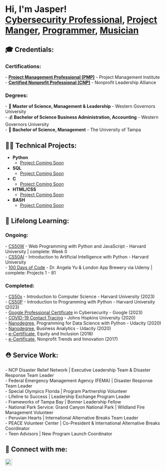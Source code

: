 <h1>Hi, I'm Jasper! <br>
  <a href="https://github.com/JasperADavis/CybersecurityPortfolio/blob/main/README.md">Cybersecurity Professional</a>, <a href="https://www.linkedin.com/in/jasperdavis/">Project Manger</a>, <a href="https://github.com/jasperadavis#-technical-projects">Programmer</a>, <a href="https://www.instagram.com/j.m.jammin/">Musician</a></h1>

<h2>🎓 Credentials:</h2>

<h3>Certifications:</h3>
- <b><a href="https://www.credly.com/badges/aad4bafe-2bde-4c06-b5e5-2d52ce26b0c2/public_url">Project Management Professional (PMP)</a></b> - Project Management Institute <br></li>
- <b><a href="https://www.credly.com/badges/993029e5-bbe7-45df-85f3-28895c8831fc/public_url">Certified Nonprofit Professional (CNP)</a></b> - Nonprofit Leadership Alliance <br>

<h3>Degrees:</h3>
- 🤝 <b>Master of Science, Management & Leadership</b> - Western Governors University <br>
- 💰 <b>Bachelor of Science Business Administration, Accounting</b> - Western Governors University <br>
- 💼 <b>Bachelor of Science, Management</b> - The University of Tampa <br>


<h2>👨‍💻 Technical Projects:</h2>

- <b>Python</b>
  - [Project Coming Soon](https://github.com/jasperadavis/)
- <b>SQL</b>
  - [Project Coming Soon](https://github.com/jasperadavis/)
- <b>C</b>
  - [Project Coming Soon](https://github.com/jasperadavis/)
- <b>HTML/CSS</b>
  - [Project Coming Soon](https://github.com/jasperadavis/)
- <b>BASH</b>
  - [Project Coming Soon](https://github.com/jasperadavis/)

<h2>🌱 Lifelong Learning: </h2>

<h3>Ongoing:</h3>
- <a href="https://cs50.harvard.edu/web/">CS50W</a> - Web Programming with Python and JavaScript - Harvard University | complete: Week 0 <br>
- <a href="https://cs50.harvard.edu/ai/">CS50AI</a> - Introduction to Artificial Intelligence with Python - Harvard University <br>
- <a href="https://www.udemy.com/course/100-days-of-code/">100 Days of Code</a> - Dr. Angela Yu & London App Brewery via Udemy | complete: Projects 1 - 81 <br>

<h3>Completed:</h3>
- <a href="https://certificates.cs50.io/35c32c8d-688e-492b-a941-5794519d50b9.pdf?size=letter">CS50x</a> - Introduction to Computer Science - Harvard University (2023) <br>
- <a href="https://certificates.cs50.io/a0701292-6229-491b-89a7-39bd563faacd.png?size=letter">CS50P</a> - Introduction to Programming with Python - Harvard University (2023) <br>
- <a href="https://www.credly.com/badges/11d9708a-eb32-48bb-b0e0-28b72ca20620/linked_in_profile">Google Professional Certificate</a> in Cybersecurity - Google (2023) <br>
- <a href="https://coursera.org/share/d1f9fb813a30add97bf13e150dfb8170">COVID-19 Contact Tracing</a> - Johns Hopkins University (2020) <br>
- <a href="https://graduation.udacity.com/confirm/GMHMNWG6">Nanodegree</a>, Programming for Data Science with Python - Udacity (2020) <br>
- <a href="https://graduation.udacity.com/confirm/46RGGRCL">Nanodegree</a>, Business Analytics - Udacity (2020) <br>
- <a href="https://www.credly.com/badges/d6bac562-ad28-4995-b2c3-08133fbda910">e-Certificate</a>,  Equity and Inclusion (2018) <br>
- <a href="https://www.credly.com/badges/5360d41f-3fe3-42c3-9cf2-a2a8918b3d71/linked_in_profile">e-Certificate</a>,  Nonprofit Trends and Innovation (2017) <br>

<h2>⛑️ Service Work: </h2>
- NCP Disaster Relief Network | Executive Leadership Team & Disaster Response Team Leader <br>
- Federal Emergency Management Agency (FEMA) | Disaster Response Team Leader <br>
- Special Olympics Florida | Program Partnership Volunteer <br>
- Lifeline to Success | Leadership Exchange Program Leader <br>
- Frameworks of Tampa Bay | Bonner Leadership Fellow <br>
- National Park Service: Grand Canyon National Park | Wildland Fire Management Volunteer <br>
- Peruvian Hearts | International Alternative Breaks Team Leader <br>
- PEACE Volunteer Center | Co-President & International Alternative Breaks Coordinator <br>
- Teen Advisors | New Program Launch Coordinator <br>

<h2>🤳 Connect with me:</h2>

[<img align="left" alt="JasperDavis | LinkedIn" width="22px" src="https://cdn.jsdelivr.net/npm/simple-icons@v3/icons/linkedin.svg" />][linkedin]

[linkedin]: https://linkedin.com/in/jasperdavis

